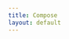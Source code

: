 ```yaml
---
title: Compose
layout: default
---
```


<div class="github-widget" data-repo="capistrano/composer"></div>
